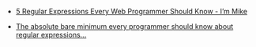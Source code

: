 
- [5 Regular Expressions Every Web Programmer Should Know - I’m Mike](/2008/06/5-regular-expressions-every-web-programmer-should-know-im-mike/)

- [The absolute bare minimum every programmer should know about regular expressions...](/2008/06/the-absolute-bare-minimum-every-programmer-should-know-about-regular-expressions/)
